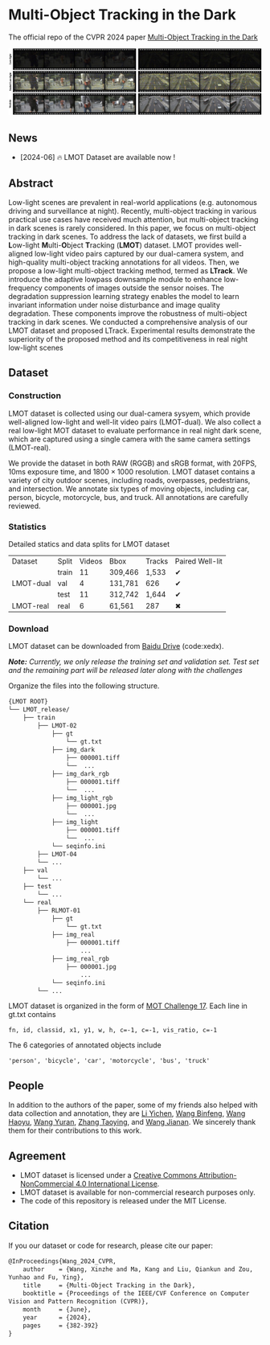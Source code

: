 # Multi-Object Tracking in the Dark

The official repo of the CVPR 2024 paper [Multi-Object Tracking in the Dark](https://arxiv.org/abs/2405.06600)


![LMOT](imgs/data_preview.jpg)


## News
<!-- * [TODO] code release
* [TODO] codalab test
* [TODO] pull request TrackEval -->
<!-- * [TODO] Testing website is under development. -->
* [2024-06] 🔥 LMOT Dataset are available now ! 


## Abstract

Low-light scenes are prevalent in real-world applications (e.g. autonomous driving and surveillance at night). Recently, multi-object tracking in various practical use cases have received much attention, but multi-object tracking in dark scenes is rarely considered. In this paper, we focus on multi-object tracking in dark scenes. To address the lack of datasets, we first build a **L**ow-light **M**ulti-**O**bject **T**racking (**LMOT**) dataset. LMOT provides well-aligned low-light video pairs captured by our dual-camera system, and high-quality multi-object tracking annotations for all videos. Then, we propose a low-light multi-object tracking method, termed as **LTrack**. We introduce the adaptive lowpass downsample module to enhance low-frequency components of images outside the sensor noises. The degradation suppression learning strategy enables the model to learn invariant information under noise disturbance and image quality degradation. These components improve the robustness of multi-object tracking in dark scenes. We conducted a comprehensive analysis of our LMOT dataset and proposed LTrack. Experimental results demonstrate the superiority of the proposed method and its competitiveness in real night low-light scenes



## Dataset


### Construction

LMOT dataset is collected using our dual-camera sysyem, which provide well-aligned low-light and well-lit video pairs (LMOT-dual). We also collect a real low-light MOT dataset to evaluate performance in real night dark scene, which are captured using a single camera with the same camera settings (LMOT-real).

We provide the dataset in both RAW (RGGB) and sRGB format, with 20FPS, 10ms exposure time, and $1800\times1000$ resolution. LMOT dataset contains a variety of city outdoor scenes, including roads, overpasses, pedestrians, and intersection. We annotate six types of moving objects, including car, person, bicycle, motorcycle, bus, and truck. All annotations are carefully reviewed.


### Statistics

Detailed statics and data splits for LMOT dataset
<table>
  <tr>
    <td>Dataset</td>
    <td>Split</td>
    <td>Videos</td>
    <td>Bbox</td>
    <td>Tracks</td>
    <td>Paired Well-lit</td>
  </tr>

  <tr>
    <td rowspan="3">LMOT-dual</td>
    <td>train</td>
    <td>11</td>
    <td>309,466</td>
    <td>1,533</td>
    <td>&#x2714</td>
  </tr>
  <tr>
    <td>val</td>
    <td>4</td>
    <td>131,781</td>
    <td>626</td>
    <td>&#x2714</td>
  </tr>
  <tr>
    <td>test</td>
    <td>11</td>
    <td>312,742</td>
    <td>1,644</td>
    <td>&#x2714</td>
  </tr>

   <tr>
    <td>LMOT-real</td>
    <td>real</td>
    <td>6</td>
    <td>61,561</td>
    <td>287</td>
    <td>&#x2716</td>
  </tr>
</table>



### Download

LMOT dataset can be downloaded from [Baidu Drive](https://pan.baidu.com/s/1OHojTQSTdDaybuflYGwaMw) (code:xedx). 

***Note:** Currently, we only release the training set and validation set. Test set and the remaining part will be released later along with the challenges*

Organize the files into the following structure.

```
{LMOT ROOT}
└── LMOT_release/
    ├── train
        ├── LMOT-02
            ├── gt
                └── gt.txt
            ├── img_dark
                ├── 000001.tiff
                └──  ... 
            ├── img_dark_rgb
                ├── 000001.tiff
                └──  ... 
            ├── img_light_rgb
                ├── 000001.jpg
                └──  ... 
            ├── img_light
                ├── 000001.tiff
                └──  ... 
            └── seqinfo.ini
        ├── LMOT-04
        └── ...
    ├── val
        └── ...
    ├── test
        └── ...
    └── real
        ├── RLMOT-01
            ├── gt
                └── gt.txt
            ├── img_real
                ├── 000001.tiff
                    ... 
            ├── img_real_rgb
                ├── 000001.jpg
                    ... 
            └── seqinfo.ini
        └── ...
```

LMOT dataset is organized in the form of [MOT Challenge 17](https://motchallenge.net). Each line in gt.txt contains

```
fn, id, classid, x1, y1, w, h, c=-1, c=-1, vis_ratio, c=-1
```

The 6 categories of annotated objects include
```
'person', 'bicycle', 'car', 'motorcycle', 'bus', 'truck'
```



<!-- #### Evaluation -->


## People

In addition to the authors of the paper, some of my friends also helped with data collection and annotation, they are [Li Yichen](https://github.com/yumu-173), [Wang Binfeng](wbf_bit@163.com), [Wang Haoyu](), [Wang Yuran](https://github.com/laowang404), [Zhang Taoying](https://github.com/TaoYing-Zhang), and [Wang Jianan](https://github.com/whiteknight-WJN). We sincerely thank them for their contributions to this work. 



## Agreement

* LMOT dataset is licensed under a [Creative Commons Attribution-NonCommercial 4.0 International License](https://creativecommons.org/licenses/by-nc/4.0/).
* LMOT dataset is available for non-commercial research purposes only.
* The code of this repository is released under the MIT License.





## Citation
If you our dataset or code for research, please cite our paper:
```
@InProceedings{Wang_2024_CVPR,
    author    = {Wang, Xinzhe and Ma, Kang and Liu, Qiankun and Zou, Yunhao and Fu, Ying},
    title     = {Multi-Object Tracking in the Dark},
    booktitle = {Proceedings of the IEEE/CVF Conference on Computer Vision and Pattern Recognition (CVPR)},
    month     = {June},
    year      = {2024},
    pages     = {382-392}
}
```


